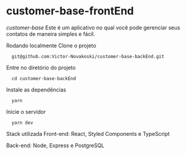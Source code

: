 # customer-base-frontEnd
*customer-base*
Este é um aplicativo no qual você pode gerenciar seus contatos de maneira simples e fácil.

Rodando localmente
Clone o projeto

```shel
  git@github.com:Victor-Novakoski/customer-base-backEnd.git
```  


Entre no diretório do projeto
```shel
  cd customer-base-backEnd
```  


Instale as dependências
```shel
  yarn
```  


Inicie o servidor
```shel
  yarn dev
```  


Stack utilizada
Front-end: React, Styled Components e TypeScript

Back-end: Node, Express e PostgreSQL
